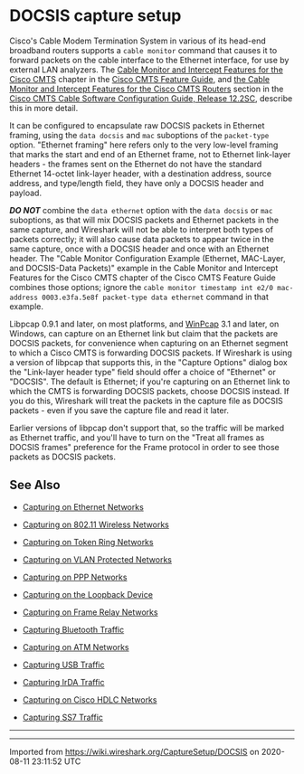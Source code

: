 # DOCSIS capture setup

Cisco's Cable Modem Termination System in various of its head-end broadband routers supports a `cable monitor` command that causes it to forward packets on the cable interface to the Ethernet interface, for use by external LAN analyzers. The [Cable Monitor and Intercept Features for the Cisco CMTS](http://www.cisco.com/en/US/docs/cable/cmts/feature/guide/ufg_cmon.html) chapter in the [Cisco CMTS Feature Guide](http://www.cisco.com/en/US/docs/cable/cmts/feature/guide/cmtsfg.html), and [the Cable Monitor and Intercept Features for the Cisco CMTS Routers](http://www.cisco.com/en/US/docs/ios/cable/configuration/guide/cmts_mon_intrcpt_ps2209_TSD_Products_Configuration_Guide_Chapter.html) section in the [Cisco CMTS Cable Software Configuration Guide, Release 12.2SC](http://www.cisco.com/en/US/docs/ios/cable/configuration/guide/12_2sc/cbl_12_2sc_book.html), describe this in more detail.

It can be configured to encapsulate raw DOCSIS packets in Ethernet framing, using the `data docsis` and `mac` suboptions of the `packet-type` option. "Ethernet framing" here refers only to the very low-level framing that marks the start and end of an Ethernet frame, not to Ethernet link-layer headers - the frames sent on the Ethernet do not have the standard Ethernet 14-octet link-layer header, with a destination address, source address, and type/length field, they have only a DOCSIS header and payload.

***DO NOT*** combine the `data ethernet` option with the `data docsis` or `mac` suboptions, as that will mix DOCSIS packets and Ethernet packets in the same capture, and Wireshark will not be able to interpret both types of packets correctly; it will also cause data packets to appear twice in the same capture, once with a DOCSIS header and once with an Ethernet header. The "Cable Monitor Configuration Example (Ethernet, MAC-Layer, and DOCSIS-Data Packets)" example in the Cable Monitor and Intercept Features for the Cisco CMTS chapter of the Cisco CMTS Feature Guide combines those options; ignore the `cable monitor timestamp int e2/0 mac-address 0003.e3fa.5e8f packet-type data ethernet` command in that example.

Libpcap 0.9.1 and later, on most platforms, and [WinPcap](/WinPcap) 3.1 and later, on Windows, can capture on an Ethernet link but claim that the packets are DOCSIS packets, for convenience when capturing on an Ethernet segment to which a Cisco CMTS is forwarding DOCSIS packets. If Wireshark is using a version of libpcap that supports this, in the "Capture Options" dialog box the "Link-layer header type" field should offer a choice of "Ethernet" or "DOCSIS". The default is Ethernet; if you're capturing on an Ethernet link to which the CMTS is forwarding DOCSIS packets, choose DOCSIS instead. If you do this, Wireshark will treat the packets in the capture file as DOCSIS packets - even if you save the capture file and read it later.

Earlier versions of libpcap don't support that, so the traffic will be marked as Ethernet traffic, and you'll have to turn on the "Treat all frames as DOCSIS frames" preference for the Frame protocol in order to see those packets as DOCSIS packets.

## See Also

  - [Capturing on Ethernet Networks](/CaptureSetup/Ethernet)

  - [Capturing on 802.11 Wireless Networks](/CaptureSetup/WLAN)

  - [Capturing on Token Ring Networks](/CaptureSetup/TokenRing)

  - [Capturing on VLAN Protected Networks](/CaptureSetup/VLAN)

  - [Capturing on PPP Networks](/CaptureSetup/PPP)

  - [Capturing on the Loopback Device](/CaptureSetup/Loopback)

  - [Capturing on Frame Relay Networks](/CaptureSetup/FrameRelay)

  - [Capturing Bluetooth Traffic](/CaptureSetup/Bluetooth)

  - [Capturing on ATM Networks](/CaptureSetup/ATM)

  - [Capturing USB Traffic](/CaptureSetup/USB)

  - [Capturing IrDA Traffic](/CaptureSetup/IrDA)

  - [Capturing on Cisco HDLC Networks](/CaptureSetup/CiscoHDLC)

  - [Capturing SS7 Traffic](/CaptureSetup/SS7)

-----

---

Imported from https://wiki.wireshark.org/CaptureSetup/DOCSIS on 2020-08-11 23:11:52 UTC
